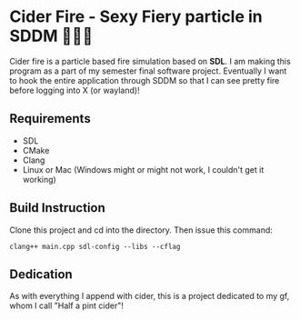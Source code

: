 # Cider Fire - Sexy Fiery particle in SDDM 👹👯‍👀

Cider fire is a particle based fire simulation based on **SDL**. I am making this program as a part of my semester final software project.
Eventually I want to hook the entire application through SDDM so that I can see pretty fire before logging into X (or wayland)! 

## Requirements

- SDL
- CMake
- Clang
- Linux or Mac (Windows might or might not work, I couldn't get it working)

## Build Instruction

Clone this project and cd into the directory. Then issue this command:

``clang++ main.cpp sdl-config --libs --cflag``

## Dedication

As with everything I append with cider, this is a project dedicated to my gf, whom I call "Half a pint cider"!